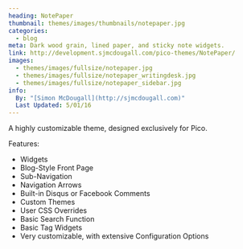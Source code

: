 ```yaml
---
heading: NotePaper
thumbnail: themes/images/thumbnails/notepaper.jpg
categories:
  - blog
meta: Dark wood grain, lined paper, and sticky note widgets.
link: http://development.sjmcdougall.com/pico-themes/NotePaper/
images:
  - themes/images/fullsize/notepaper.jpg
  - themes/images/fullsize/notepaper_writingdesk.jpg
  - themes/images/fullsize/notepaper_sidebar.jpg
info:
  By: "[Simon McDougall](http://sjmcdougall.com)"
  Last Updated: 5/01/16
---
```


A highly customizable theme, designed exclusively for Pico.

Features:

* Widgets
* Blog-Style Front Page
* Sub-Navigation
* Navigation Arrows
* Built-in Disqus or Facebook Comments
* Custom Themes
* User CSS Overrides
* Basic Search Function
* Basic Tag Widgets
* Very customizable, with extensive Configuration Options
